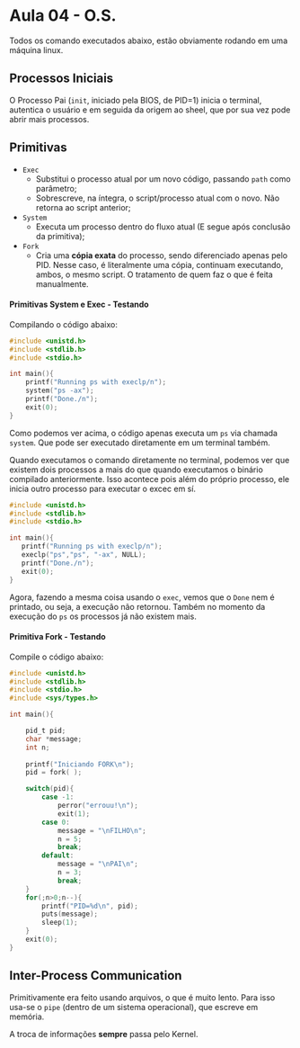# Aula 04 - O.S.
Todos os comando executados abaixo, estão obviamente rodando em uma máquina linux.

## Processos Iniciais
O Processo Pai (`init`, iniciado pela BIOS, de PID=1) inicia o terminal, autentica o usuário e em seguida da origem ao sheel, que por sua vez pode abrir mais processos. <!-- Isso é uma base, pelo visto !-->

## Primitivas
- `Exec`
	- Substitui o processo atual por um novo código, passando `path` como parâmetro;
	- Sobrescreve, na íntegra, o script/processo atual com o novo. Não retorna ao script anterior;
- `System`
	- Executa um processo dentro do fluxo atual (E segue após conclusão da primitiva);
- `Fork`
	- Cria uma **cópia exata** do processo, sendo diferenciado apenas pelo PID. Nesse caso, é literalmente uma cópia, continuam executando, ambos, o mesmo script. O tratamento de quem faz o que é feita manualmente.


#### Primitivas System e Exec - Testando

Compilando o código abaixo:
```c
#include <unistd.h>
#include <stdlib.h>
#include <stdio.h>

int main(){
	printf("Running ps with execlp/n");
	system("ps -ax");
	printf("Done./n");
	exit(0);
}
```

Como podemos ver acima, o código apenas executa um `ps` via chamada `system`.
Que pode ser executado diretamente em um terminal também.

Quando executamos o comando diretamente no terminal, podemos ver que existem dois processos a mais do que quando executamos o binário compilado anteriormente. Isso acontece pois além do próprio processo, ele inicia outro processo para executar o excec em sí.

 ```c
#include <unistd.h>
#include <stdlib.h>
#include <stdio.h>

int main(){
	printf("Running ps with execlp/n");
	execlp("ps","ps", "-ax", NULL);
	printf("Done./n");
	exit(0);
}
 ```

Agora, fazendo a mesma coisa usando o `exec`, vemos que o `Done` nem é printado, ou seja, a execução não retornou. Também no momento da execução do `ps` os processos já não existem mais.

#### Primitiva Fork - Testando

Compile o código abaixo:
```c
#include <unistd.h>
#include <stdlib.h>
#include <stdio.h>
#include <sys/types.h>

int main(){

	pid_t pid;
	char *message;
	int n;
	
	printf("Iniciando FORK\n");
	pid = fork( );

	switch(pid){
		case -1:
			perror("errouu!\n");
			exit(1);
		case 0:
			message = "\nFILHO\n";
			n = 5;
			break;
		default:
			message = "\nPAI\n";
			n = 3;
			break;
	}
	for(;n>0;n--){
		printf("PID=%d\n", pid);
		puts(message);
		sleep(1);
	}
	exit(0);
}
```


## Inter-Process Communication

Primitivamente era feito usando arquivos, o que é muito lento.
Para isso usa-se o `pipe` (dentro de um sistema operacional), que escreve em memória. <!-- Equivalente ao socket em redes !-->

A troca de informações **sempre** passa pelo Kernel.


